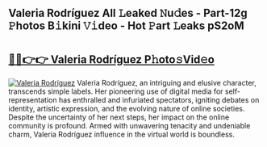 ## Valeria Rodríguez All 𝙻eaked 𝙽u𝚍es - Part-12g 𝙿hotos B𝚒kini 𝚅𝚒deo - Hot 𝙿art 𝙻eaks pS2oM

# <h2><a href="http://ld0e059.urlbe.top/?page=Valeria+Rodr%c3%adguez">🔗🔗👉👉 Valeria Rodríguez P𝚑oto𝚜Vid𝚎o</a></h2>

[![Valeria Rodríguez](https://i.imgur.com/eBuTRDB.gif)](http://ld0e059.urlbe.top/?page=Valeria+Rodr%c3%adguez)
Valeria Rodríguez, an intriguing and elusive character, transcends simple labels. Her pioneering use of digital media for self-representation has enthralled and infuriated spectators, igniting debates on identity, artistic expression, and the evolving nature of online societies. Despite the uncertainty of her next steps, her impact on the online community is profound. Armed with unwavering tenacity and undeniable charm, Valeria Rodríguez influence in the virtual world is boundless.
